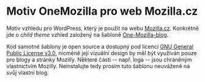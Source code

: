 Motiv OneMozilla pro web Mozilla.cz
================
Motiv vzhledu pro WordPress, který je použit na webu [Mozilla.cz](https://www.mozilla.cz/). Konkrétně jde o *child theme* vzhled založený na šabloně [One-Mozilla-blog](https://github.com/mozilla/One-Mozilla-blog).

Kód samotné šablony je open source a dostupný pod licencí [GNU General Public License v3.0](https://www.gnu.org/licenses/gpl-3.0.html), nicméně její vizuální design by měl být využíván pouze pro blogy a stránky Mozilly. Některé části -- např. loga -- jsou chráněným vlastnictvím Mozilly. Neinstalujte tedy prosím tuto šablonu neuváženě na svůj vlastní blog.

